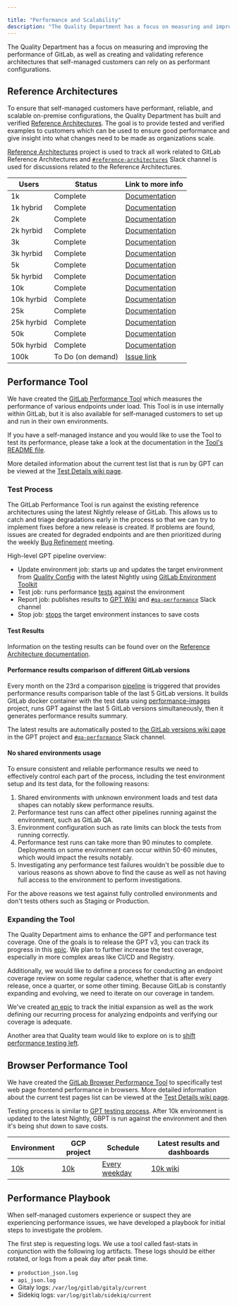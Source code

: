```yaml
---

title: "Performance and Scalability"
description: "The Quality Department has a focus on measuring and improving the performance of GitLab, as well as creating and validating reference architectures that self-managed customers can rely on as performant configurations."
---
```








The Quality Department has a focus on measuring and improving the performance of GitLab, as well as
creating and validating reference architectures that self-managed customers can rely on as
performant configurations.

## Reference Architectures

To ensure that self-managed customers have performant, reliable, and scalable on-premise
configurations, the Quality Department has built and verified [Reference Architectures](https://docs.gitlab.com/ee/administration/reference_architectures/).
The goal is to provide tested and verified examples to customers which can be used to ensure good performance and
give insight into what changes need to be made as organizations scale.

[Reference Architectures](https://gitlab.com/gitlab-org/quality/reference-architectures) project is used to track all work related
to GitLab Reference Architectures and [`#reference-architectures`](https://gitlab.slack.com/archives/C015V8PDUSW) Slack channel is used for
discussions related to the Reference Architectures.

| Users      | Status            | Link to more info                                                                                                                                                         |
|------------|-------------------|---------------------------------------------------------------------------------------------------------------------------------------------------------------------------|
| 1k         | Complete          | [Documentation](https://docs.gitlab.com/ee/administration/reference_architectures/1k_users.html)                                                                          |
| 1k hybrid  | Complete          | [Documentation](https://docs.gitlab.com/ee/administration/reference_architectures/1k_users.html#cloud-native-hybrid-reference-architecture-with-helm-charts)                                                                                   |
| 2k         | Complete          | [Documentation](https://docs.gitlab.com/ee/administration/reference_architectures/2k_users.html)                                                                          |
| 2k hyrbid  | Complete          | [Documentation](https://docs.gitlab.com/ee/administration/reference_architectures/2k_users.html#cloud-native-hybrid-reference-architecture-with-helm-charts-alternative)  |
| 3k         | Complete          | [Documentation](https://docs.gitlab.com/ee/administration/reference_architectures/3k_users.html)                                                                          |
| 3k hyrbid  | Complete          | [Documentation](https://docs.gitlab.com/ee/administration/reference_architectures/3k_users.html#cloud-native-hybrid-reference-architecture-with-helm-charts-alternative)  |
| 5k         | Complete          | [Documentation](https://docs.gitlab.com/ee/administration/reference_architectures/5k_users.html)                                                                          |
| 5k hyrbid  | Complete          | [Documentation](https://docs.gitlab.com/ee/administration/reference_architectures/5k_users.html#cloud-native-hybrid-reference-architecture-with-helm-charts-alternative)  |
| 10k        | Complete          | [Documentation](https://docs.gitlab.com/ee/administration/reference_architectures/10k_users.html)                                                                         |
| 10k hyrbid | Complete          | [Documentation](https://docs.gitlab.com/ee/administration/reference_architectures/10k_users.html#cloud-native-hybrid-reference-architecture-with-helm-charts-alternative) |
| 25k        | Complete          | [Documentation](https://docs.gitlab.com/ee/administration/reference_architectures/25k_users.html)                                                                         |
| 25k hyrbid | Complete          | [Documentation](https://docs.gitlab.com/ee/administration/reference_architectures/25k_users.html#cloud-native-hybrid-reference-architecture-with-helm-charts-alternative) |
| 50k        | Complete          | [Documentation](https://docs.gitlab.com/ee/administration/reference_architectures/50k_users.html)                                                                         |
| 50k hyrbid | Complete          | [Documentation](https://docs.gitlab.com/ee/administration/reference_architectures/50k_users.html#cloud-native-hybrid-reference-architecture-with-helm-charts-alternative) |
| 100k       | To Do (on demand) | [Issue link](https://gitlab.com/gitlab-org/quality/reference-architectures/-/issues/6)                                                                                    |


## Performance Tool

We have created the [GitLab Performance Tool](https://gitlab.com/gitlab-org/quality/performance)
which measures the performance of various endpoints under load.
This Tool is in use internally within GitLab, but it is also available for
self-managed customers to set up and run in their own environments.

If you have a self-managed instance and you would like to use the Tool to test its performance,
please take a look at the documentation in the
[Tool's README file](https://gitlab.com/gitlab-org/quality/performance/blob/master/README.md).

More detailed information about the current test list that is run by GPT
can be viewed at the [Test Details wiki page](https://gitlab.com/gitlab-org/quality/performance/wikis/current-test-details).

### Test Process

The GitLab Performance Tool is run against the existing reference architectures using
the latest Nightly release of GitLab. This allows us to catch and triage degradations early in
the process so that we can try to implement fixes before a new release is created. If problems are
found, issues are created for degraded endpoints and are then prioritized during the weekly
[Bug Refinement](../#bug-refinement) meeting.

High-level GPT pipeline overview:
- Update environment job: starts up and updates the target environment from [Quality Config](https://gitlab.com/gitlab-org/quality/gitlab-environment-toolkit-configs/quality) with the latest Nightly using [GitLab Environment Toolkit](https://gitlab.com/gitlab-org/gitlab-environment-toolkit)
- Test job: runs performance [tests](https://gitlab.com/gitlab-org/quality/performance/wikis/current-test-details) against the environment
- Report job: publishes results to [GPT Wiki](https://gitlab.com/gitlab-org/quality/performance/wikis/Benchmarks/Latest) and [`#qa-performance`](https://gitlab.slack.com/archives/CH8J9EG49) Slack channel
- Stop job: [stops](https://cloud.google.com/compute/docs/instances/stop-start-instance) the target environment instances to save costs

#### Test Results

Information on the testing results can be found over on the
[Reference Architecture documentation](https://docs.gitlab.com/ee/administration/reference_architectures/#validation-and-test-results).

#### Performance results comparison of different GitLab versions

Every month on the 23rd a comparison [pipeline](https://gitlab.com/gitlab-org/quality/performance/-/pipeline_schedules/39211/edit)
is triggered that provides performance results comparison table of the last 5 GitLab versions.
It builds GitLab docker container with the test data using [performance-images](https://gitlab.com/gitlab-org/quality/performance-images) project,
runs GPT against the last 5 GitLab versions simultaneously, then it generates performance results summary.

The latest results are automatically posted to [the GitLab versions wiki page](https://gitlab.com/gitlab-org/quality/performance/wikis/Benchmarks/GitLab-Versions)
in the GPT project and [`#qa-performance`](https://gitlab.slack.com/archives/CH8J9EG49) Slack channel.

#### No shared environments usage

To ensure consistent and reliable performance results we need to effectively control each part of the process, including the test environment setup and its test data, for the following reasons:

1. Shared environments with unknown environment loads and test data shapes can notably skew performance results.
1. Performance test runs can affect other pipelines running against the environment, such as GitLab QA.
1. Environment configuration such as rate limits can block the tests from running correctly.
1. Performance test runs can take more than 90 minutes to complete. Deployments on some environment can occur within 50-60 minutes, which would impact the results notably.
1. Investigating any performance test failures wouldn't be possible due to various reasons as shown above to find the cause as well as not having full access to the environment to perform investigations.

For the above reasons we test against fully controlled environments and don't tests others such as Staging or Production.

### Expanding the Tool

The Quality Department aims to enhance the GPT and performance test coverage.
One of the goals is to release the GPT v3, you can track its progress in this [epic](https://gitlab.com/groups/gitlab-org/-/epics/4300).
We plan to further increase the test coverage, especially in more complex areas like CI/CD and Registry.

Additionally, we would like to define a process for conducting an endpoint coverage review on some regular cadence,
whether that is after every release, once a quarter, or some other timing.
Because GitLab is constantly expanding and evolving, we need to iterate on our coverage in tandem.

We've created [an epic](https://gitlab.com/groups/gitlab-org/quality/-/epics/10) to track the
initial expansion as well as the work defining our recurring process for analyzing endpoints and
verifying our coverage is adequate.

Another area that Quality team would like to explore on is to [shift performance testing left](https://gitlab.com/gitlab-org/quality/team-tasks/-/issues/570).

## Browser Performance Tool

We have created the [GitLab Browser Performance Tool](https://gitlab.com/gitlab-org/quality/performance-sitespeed)
to specifically test web page frontend performance in browsers. More detailed information about
the current test pages list can be viewed at the [Test Details wiki page](https://gitlab.com/gitlab-org/quality/performance-sitespeed/-/wikis/Current-Test-Details).

Testing process is similar to [GPT testing process](#testing-process). After 10k environment is updated to the latest Nightly,
GBPT is run against the environment and then it's being shut down to save costs.

| Environment                                                                             | GCP project                                                                         | Schedule                                                                                          | Latest results and dashboards                                                                  |
|-----------------------------------------------------------------------------------------|-------------------------------------------------------------------------------------|---------------------------------------------------------------------------------------------------|------------------------------------------------------------------------------------------------|
| [10k](https://docs.gitlab.com/ee/administration/reference_architectures/10k_users.html) | [10k](https://console.cloud.google.com/home/dashboard?project=gitlab-qa-10k-cd77c7) | [Every weekday](https://gitlab.com/gitlab-org/quality/performance-sitespeed/-/pipeline_schedules) | [10k wiki](https://gitlab.com/gitlab-org/quality/performance/-/wikis/Benchmarks/SiteSpeed/10k) |

## Performance Playbook

When self-managed customers experience or suspect they are experiencing performance issues, we have
developed a playbook for initial steps to investigate the problem.

The first step is requesting logs. We use a tool called fast-stats in conjunction with the following
log artifacts. These logs should be either rotated, or logs from a peak day after peak time.

- `production_json.log`
- `api_json.log`
- Gitaly logs: `/var/log/gitlab/gitaly/current`
- Sidekiq logs: `var/log/gitlab/sidekiq/current`

